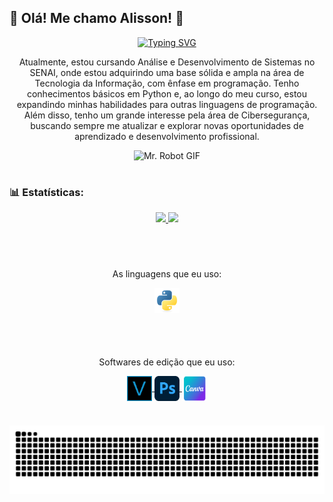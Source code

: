 ## 🚀 **Olá! Me chamo Alisson!** 🚀

<div align="center">
  <a href="https://git.io/typing-svg">
    <img src="https://readme-typing-svg.demolab.com?font=Fira+Code&weight=500&size=22&pause=1000&color=00FF00&center=true&vCenter=true&random=false&width=524&lines=Bem-vindo(a):+ao+meu+perfil!" alt="Typing SVG">
  </a>
</div>

<div align="center">
  <ul style="list-style: none; padding: 0;">
    <li>Atualmente, estou cursando Análise e Desenvolvimento de Sistemas no SENAI, onde estou adquirindo uma base sólida e ampla na área de Tecnologia da Informação, com ênfase em programação. Tenho conhecimentos básicos em Python e, ao longo do meu curso, estou expandindo minhas habilidades para outras linguagens de programação.</li>
<li>Além disso, tenho um grande interesse pela área de Cibersegurança, buscando sempre me atualizar e explorar novas oportunidades de aprendizado e desenvolvimento profissional.</li>
  </ul>
</div>


<p align="center">
  <img src="https://github.com/AlissonLima5/alissonlima5/raw/45461c72c52d36be6bbf06f16e8b5649bfc2e696/ezgif.com-optimize_Mr.Robot.gif" alt="Mr. Robot GIF" width="500" />
</p>


</p>


#

### 📊 Estatísticas:

<div align="center">
  <a href="https://github.com/alissonlima5">
    <img height="140" src="https://github-readme-stats.vercel.app/api?username=alissonlima5&show_icons=true&theme=github_dark&include_all_commits=true&count_private=true&bg_color=000000&text_color=00FF00"/>
    <img height="140" src="https://github-readme-stats.vercel.app/api/top-langs/?username=alissonlima5&layout=compact&langs_count=16&theme=github_dark&bg_color=000000&text_color=00FF00"/>
  </a>
</div>

#

<div align="center" style="display: inline_block"><br>
  <p>As linguagens que eu uso:</p>
  <a href="https://github.com/alissonlima5"><img align="center" alt="PYTHON-logo" height="40" width="40" src="https://github.com/devicons/devicon/blob/master/icons/python/python-original.svg"></a> 
</div>

#

<div align="center" style="display: inline_block"><br>
  <p>Softwares de edição que eu uso:</p>
  <a href="https://www.vegascreativesoftware.com/pt-br/vegas-pro/">
    <img align="center" alt="Vegas Pro" height="40" width="40" src="https://github.com/AlissonLima5/alissonlima5/blob/0faeda40c9a51952f373a20190816e469794c0da/Icons/Sony_Vegas_Pro_Icon.png?raw=true">
  </a> 
  <a href="https://www.adobe.com/br/products/photoshop.html">
    <img align="center" alt="Photoshop" height="40" width="40" src="https://github.com/AlissonLima5/alissonlima5/blob/817503a9ed6675bacaa665c0ff38da4d11e3c2c7/Icons/Adobe_Photoshop_CC_Icon.png?raw=true">
  </a>
  <a href="https://www.canva.com/">
    <img align="center" alt="Canva" height="40" width="40" src="https://github.com/AlissonLima5/alissonlima5/blob/a64f8730de09f2ccb4ead0baa3462f088313a984/Icons/Canva_Icon.png?raw=true">
  </a>
</div>


#

<div aligh=center>
<img src="https://raw.githubusercontent.com/AlissonLima5/alissonlima5/output/snake.svg" alt="Snake animation" />
</div>
